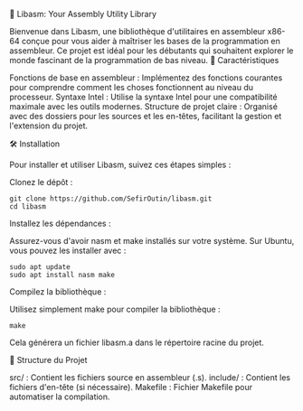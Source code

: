 🔧 Libasm: Your Assembly Utility Library

Bienvenue dans Libasm, une bibliothèque d'utilitaires en assembleur x86-64 conçue pour vous aider à maîtriser les bases de la programmation en assembleur. Ce projet est idéal pour les débutants qui souhaitent explorer le monde fascinant de la programmation de bas niveau.
🌟 Caractéristiques

Fonctions de base en assembleur : Implémentez des fonctions courantes pour comprendre comment les choses fonctionnent au niveau du processeur.
Syntaxe Intel : Utilise la syntaxe Intel pour une compatibilité maximale avec les outils modernes.
Structure de projet claire : Organisé avec des dossiers pour les sources et les en-têtes, facilitant la gestion et l'extension du projet.

🛠️ Installation

Pour installer et utiliser Libasm, suivez ces étapes simples :

Clonez le dépôt :

	git clone https://github.com/SefirOutin/libasm.git
	cd libasm

Installez les dépendances :

Assurez-vous d'avoir nasm et make installés sur votre système. Sur Ubuntu, vous pouvez les installer avec :

	sudo apt update
	sudo apt install nasm make

Compilez la bibliothèque :

Utilisez simplement make pour compiler la bibliothèque :

	make

Cela générera un fichier libasm.a dans le répertoire racine du projet.

📂 Structure du Projet

src/ : Contient les fichiers source en assembleur (.s).
include/ : Contient les fichiers d'en-tête (si nécessaire).
Makefile : Fichier Makefile pour automatiser la compilation.
